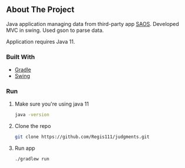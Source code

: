 ## About The Project

Java application managing data from third-party app [SAOS](https://www.saos.org.pl/help/index.php/dokumentacja-api/api-pobierania-danych). Developed MVC in swing. Used gson to parse data.

Application requires Java 11.
### Built With

* [Gradle](https://gradle.org/)
* [Swing](https://docs.oracle.com/javase/tutorial/uiswing/index.html)

### Run

1. Make sure you're using java 11
   ```sh
   java -version
   ```
2. Clone the repo
   ```sh
   git clone https://github.com/Regis111/judgments.git
   ```
3. Run app 
   ```sh
   ./gradlew run
   ```
